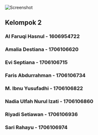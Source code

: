 ![Screenshot](http://github.com/achmad-f-abka/apap/tree/master/Tugas-Akhir-Kelompok-2/dio.png)


<h2>Kelompok 2</h2>

<h3> Al Faruqi Hasnul - 1606954722 </h3>
<h3> Amalia Destiana - 1706106620 </h3>
<h3> Evi Septiana - 1706106715 </h3> 
<h3> Faris Abdurrahman - 1706106734 </h3>
<h3> M. Ibnu Yusufadhi - 1706106822 </h3>
<h3> Nadia Ulfah Nurul Izati - 1706106860 </h3>
<h3> Riyadi Setiawan - 1706106936 </h3>
<h3> Sari Rahayu - 1706106974 </h3>


